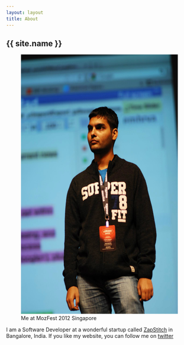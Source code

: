 ```yaml
---
layout: layout
title: About
---
```


<section class="content">
  <h1>{{ site.name }}</h1>
  <figure>
	  <img src="/assets/737205_565156080164536_1925247615_o(1).jpg" alt="Me at MozFest 2012 Singapore" width="500" height="700">
	  <figcaption>Me at MozFest 2012 Singapore</figcaption>
  </figure>
  <p>I am a Software Developer at a wonderful startup called <a href="http://www.zapstitch.com"  target="_blank">ZapStitch</a> in Bangalore, India. If you like my website, you can follow me on <a href="https://twitter.com/jiten_mt" target="_blank">twitter</a></p>
</section>
